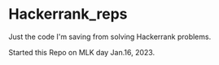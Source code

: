 # Hackerrank_reps
Just the code I'm saving from solving Hackerrank problems. 

Started this Repo on MLK day Jan.16, 2023. 